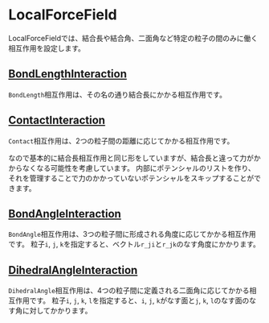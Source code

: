 # LocalForceField

LocalForceFieldでは、結合長や結合角、二面角など特定の粒子の間のみに働く相互作用を設定します。

## [BondLengthInteraction](BondLengthInteraction.md)

`BondLength`相互作用は、その名の通り結合長にかかる相互作用です。

## [ContactInteraction](ContactInteraction.md)

`Contact`相互作用は、2つの粒子間の距離に応じてかかる相互作用です。

なので基本的に結合長相互作用と同じ形をしていますが、結合長と違って力がかからなくなる可能性を考慮しています。
内部にポテンシャルのリストを作り、それを管理することで力のかかっていないポテンシャルをスキップすることができます。

## [BondAngleInteraction](BondAngleInteraction.md)

`BondAngle`相互作用は、3つの粒子間に形成される角度に応じてかかる相互作用です。
粒子`i`, `j`, `k`を指定すると、ベクトル`r_ji`と`r_jk`のなす角度にかかります。

## [DihedralAngleInteraction](DihedralAngleInteraction.md)

`DihedralAngle`相互作用は、4つの粒子間に定義される二面角に応じてかかる相互作用です。
粒子`i`, `j`, `k`, `l`を指定すると、`i`, `j`, `k`がなす面と`j`, `k`, `l`のなす面のなす角に対してかかります。
